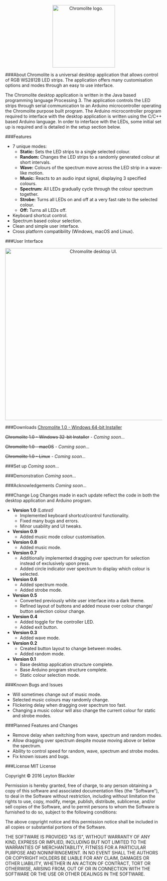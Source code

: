 <p align="center"><img src="http://i.imgur.com/07zs70m.png" height="200"alt="Chromolite logo."></p>
###About
Chromolite is a universal desktop application that allows control of RGB WS2812B LED strips. The application offers many customisation options and modes through an easy to use interface.

The Chromolite desktop application is written in the Java based programming language Processing 3. The application controls the LED strips through serial communication to an Arduino microcontroller operating the Chromolite purpose built program. The Arduino microcontroller program required to interface with the desktop application is written using the C/C++ based Arduino language. In order to interface with the LEDs, some initial set up is required and is detailed in the setup section below.

###Features
* 7 unique modes:
  * <b>Static:</b> Sets the LED strips to a single selected colour.
  * <b>Random:</b> Changes the LED strips to a randomly generated colour at short intervals.
  * <b>Wave:</b> Colours of the spectrum move across the LED strip in a wave-like motion.
  * <b>Music:</b> Reacts to an audio input signal, displaying 3 specified colours.
  * <b>Spectrum:</b> All LEDs gradually cycle through the colour spectrum together.
  * <b>Strobe:</b> Turns all LEDs on and off at a very fast rate to the selected colour.
  * <b>Off:</b> Turns all LEDs off.
* Keyboard shortcut control.
* Spectrum based colour selection.
* Clean and simple user interface.
* Cross platform compatibility (Windows, macOS and Linux).

###User Interface
<p align="center"><img src="http://i.imgur.com/LP5VDhT.png" height="550" alt="Chromolite desktop UI."></p>

###Downloads
[Chromolite 1.0 - Windows 64-bit Installer](https://drive.google.com/uc?export=download&confirm=c__-&id=0B8TU7kUyeVimMVc3UkNJRDVicm8)

<strike>Chromolite 1.0 - Windows 32-bit Installer</strike><i> - Coming soon...</i>

<strike>Chromolite 1.0 - macOS</strike><i> - Coming soon...</i>

<strike>Chromolite 1.0 - Linux</strike><i> - Coming soon...</i>

###Set up
<i>Coming soon...</i>

###Demonstration
<i>Coming soon...</i>

###Acknowledgements
<i>Coming soon...</i>

###Change Log
Changes made in each update reflect the code in both the desktop application and Arduino program.
* <b>Version 1.0</b> <i>(Latest)</i>
  * Implemented keyboard shortcut/control functionality.
  * Fixed many bugs and errors.
  * Minor usability and UI tweaks.
* <b>Version 0.9</b>
  * Added music mode colour customisation.
* <b>Version 0.8</b>
  * Added music mode.
* <b>Version 0.7</b>
  * Additionally implemented dragging over spectrum for selection instead of exclusively upon press.
  * Added circle indicator over spectrum to display which colour is selected.
* <b>Version 0.6</b>
  * Added spectrum mode.
  * Added strobe mode.
* <b>Version 0.5</b>
  * Converted previously white user interface into a dark theme.
  * Refined layout of buttons and added mouse over colour change/ button selection colour change.
* <b>Version 0.4</b>
  * Added toggle for the controller LED.
  * Added exit button.
* <b>Version 0.3</b>
  * Added wave mode.
* <b>Version 0.2</b>
  * Created button layout to change between modes.
  * Added random mode.
* <b>Version 0.1</b>
  * Base desktop application structure complete.
  * Base Arduino program structure complete.
  * Static colour selection mode.

###Known Bugs and Issues
* Will sometimes change out of music mode.
* Selected music colours may randomly change.
* Flickering delay when dragging over spectrum too fast.
* Changing a music colour will also change the current colour for static and strobe modes.

###Planned Features and Changes
* Remove delay when switching from wave, spectrum and random modes.
* Allow dragging over spectrum despite mouse moving above or below the spectrum.
* Ability to control speed for random, wave, spectrum and strobe modes.
* Fix known issues and bugs.

###License
MIT License

Copyright &copy; 2016 Leyton Blackler

Permission is hereby granted, free of charge, to any person obtaining a copy
of this software and associated documentation files (the "Software"), to deal
in the Software without restriction, including without limitation the rights
to use, copy, modify, merge, publish, distribute, sublicense, and/or sell
copies of the Software, and to permit persons to whom the Software is
furnished to do so, subject to the following conditions:

The above copyright notice and this permission notice shall be included in all
copies or substantial portions of the Software.

THE SOFTWARE IS PROVIDED "AS IS", WITHOUT WARRANTY OF ANY KIND, EXPRESS OR
IMPLIED, INCLUDING BUT NOT LIMITED TO THE WARRANTIES OF MERCHANTABILITY,
FITNESS FOR A PARTICULAR PURPOSE AND NONINFRINGEMENT. IN NO EVENT SHALL THE
AUTHORS OR COPYRIGHT HOLDERS BE LIABLE FOR ANY CLAIM, DAMAGES OR OTHER
LIABILITY, WHETHER IN AN ACTION OF CONTRACT, TORT OR OTHERWISE, ARISING FROM,
OUT OF OR IN CONNECTION WITH THE SOFTWARE OR THE USE OR OTHER DEALINGS IN THE
SOFTWARE.

